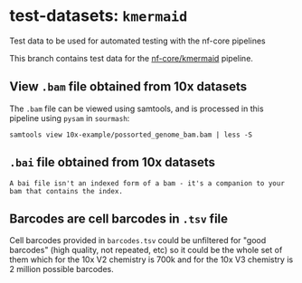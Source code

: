 # test-datasets: `kmermaid`
Test data to be used for automated testing with the nf-core pipelines

This branch contains test data for the [nf-core/kmermaid](https://github.com/nf-core/kmermaid) pipeline.

## View `.bam` file obtained from 10x datasets

The `.bam` file can be viewed using samtools, and is processed in this pipeline using `pysam` in `sourmash`:

```samtools view 10x-example/possorted_genome_bam.bam | less -S```

## `.bai` file obtained from 10x datasets

	A bai file isn't an indexed form of a bam - it's a companion to your bam that contains the index.

## Barcodes are cell barcodes in `.tsv` file

Cell barcodes provided in `barcodes.tsv` could be unfiltered for "good barcodes" (high quality, not repeated, etc) so it could be the whole set of them which for the 10x V2 chemistry is 700k and for the 10x V3 chemistry is 2 million possible barcodes.

